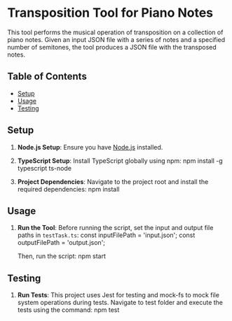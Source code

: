 # Transposition Tool for Piano Notes

This tool performs the musical operation of transposition on a collection of piano notes. Given an input JSON file with a series of notes and a specified number of semitones, the tool produces a JSON file with the transposed notes.

## Table of Contents
- [Setup](#setup)
- [Usage](#usage)
- [Testing](#testing)

## Setup

1. **Node.js Setup**:
   Ensure you have [Node.js](https://nodejs.org/) installed.

2. **TypeScript Setup**:
   Install TypeScript globally using npm:
   npm install -g typescript ts-node

3. **Project Dependencies**:
   Navigate to the project root and install the required dependencies:
   npm install

## Usage

1. **Run the Tool**:
   Before running the script, set the input and output file paths in `testTask.ts`:
    const inputFilePath = 'input.json';
    const outputFilePath = 'output.json';

   Then, run the script:
   npm start


## Testing

1. **Run Tests**:
   This project uses Jest for testing and mock-fs to mock file system operations during tests.
   Navigate to test folder and execute the tests using the command:
   npm test

